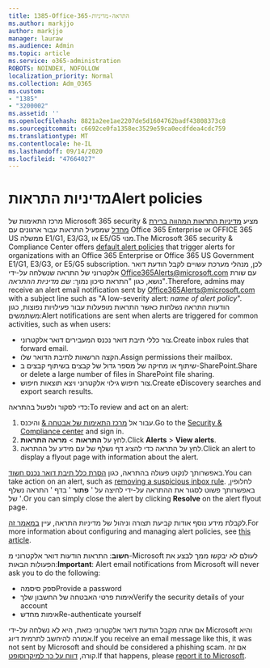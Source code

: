 ```yaml
---
title: 1385-Office-365-התראה-מדיניות
ms.author: markjjo
author: markjjo
manager: lauraw
ms.audience: Admin
ms.topic: article
ms.service: o365-administration
ROBOTS: NOINDEX, NOFOLLOW
localization_priority: Normal
ms.collection: Adm_O365
ms.custom:
- "1385"
- "3200002"
ms.assetid: ''
ms.openlocfilehash: 8821a2ee1ae2207de5d1604762badf43808373c8
ms.sourcegitcommit: c6692ce0fa1358ec3529e59ca0ecdfdea4cdc759
ms.translationtype: MT
ms.contentlocale: he-IL
ms.lasthandoff: 09/14/2020
ms.locfileid: "47664027"
---
```

# <a name="alert-policies"></a><span data-ttu-id="0a327-102">מדיניות התראות</span><span class="sxs-lookup"><span data-stu-id="0a327-102">Alert policies</span></span>

<span data-ttu-id="0a327-103">מרכז התאימות של Microsoft 365 security & מציע [מדיניות התראות המהווה ברירת מחדל](https://docs.microsoft.com/microsoft-365/compliance/alert-policies#default-alert-policies) שמפעיל התראות עבור ארגונים עם Office 365 Enterprise או OFFICE 365 US ממשלה E1/G1, E3/G3, או E5/G5 מנוי.</span><span class="sxs-lookup"><span data-stu-id="0a327-103">The Microsoft 365 security & Compliance Center offers [default alert policies](https://docs.microsoft.com/microsoft-365/compliance/alert-policies#default-alert-policies) that trigger alerts for organizations with an Office 365 Enterprise or Office 365 US Government E1/G1, E3/G3, or E5/G5 subscription.</span></span> <span data-ttu-id="0a327-104">לכן, מנהלי מערכת עשויים לקבל הודעת דואר אלקטרוני של התראה שנשלחה על-ידי Office365Alerts@microsoft.com עם שורת נושא, כגון "התראת סיכון נמוך: *שם מדיניות ההתראה*".</span><span class="sxs-lookup"><span data-stu-id="0a327-104">Therefore, admins may receive an alert email notification sent by Office365Alerts@microsoft.com with a subject line such as "A low-severity alert: *name of alert policy*".</span></span> <span data-ttu-id="0a327-105">הודעות התראה נשלחות כאשר התראות מופעלות עבור פעילויות נפוצות, כגון משתמשים:</span><span class="sxs-lookup"><span data-stu-id="0a327-105">Alert notifications are sent when alerts are triggered for common activities, such as when users:</span></span>

- <span data-ttu-id="0a327-106">צור כללי תיבת דואר נכנס המעבירים דואר אלקטרוני.</span><span class="sxs-lookup"><span data-stu-id="0a327-106">Create inbox rules that forward email.</span></span>
- <span data-ttu-id="0a327-107">הקצה הרשאות לתיבת הדואר שלו.</span><span class="sxs-lookup"><span data-stu-id="0a327-107">Assign permissions their mailbox.</span></span>
- <span data-ttu-id="0a327-108">שיתוף או מחיקה של מספר גדול של קבצים בשיתוף קבצים ב-SharePoint.</span><span class="sxs-lookup"><span data-stu-id="0a327-108">Share or delete a large number of files in SharePoint file sharing.</span></span>
- <span data-ttu-id="0a327-109">צור חיפוש גילוי אלקטרוני ויצא תוצאות חיפוש.</span><span class="sxs-lookup"><span data-stu-id="0a327-109">Create eDiscovery searches and export search results.</span></span>

<span data-ttu-id="0a327-110">כדי לסקור ולפעול בהתראה:</span><span class="sxs-lookup"><span data-stu-id="0a327-110">To review and act on an alert:</span></span>

1. <span data-ttu-id="0a327-111">עבור אל [מרכז התאימות של אבטחה &](https://protection.office.com) והיכנס.</span><span class="sxs-lookup"><span data-stu-id="0a327-111">Go to the [Security & Compliance center](https://protection.office.com) and sign in.</span></span>
2. <span data-ttu-id="0a327-112">לחץ על **התראות**  >  **מראה התראות**.</span><span class="sxs-lookup"><span data-stu-id="0a327-112">Click **Alerts** > **View alerts**.</span></span>
3. <span data-ttu-id="0a327-113">לחץ על התראה כדי להציג דף נשלף של עם מידע על ההתראה.</span><span class="sxs-lookup"><span data-stu-id="0a327-113">Click an alert to display a flyout page with information about the alert.</span></span>

<span data-ttu-id="0a327-114">באפשרותך לנקוט פעולה בהתראה, כגון [הסרת כלל תיבת דואר נכנס חשוד](https://docs.microsoft.com/microsoft-365/security/office-365-security/responding-to-a-compromised-email-account).</span><span class="sxs-lookup"><span data-stu-id="0a327-114">You can take action on an alert, such as [removing a suspicious inbox rule](https://docs.microsoft.com/microsoft-365/security/office-365-security/responding-to-a-compromised-email-account).</span></span> <span data-ttu-id="0a327-115">לחלופין, באפשרותך פשוט לסגור את ההתראה על-ידי לחיצה על ' **פתור** ' בדף ' התראה נשלף של '.</span><span class="sxs-lookup"><span data-stu-id="0a327-115">Or you can simply close the alert by clicking **Resolve** on the alert flyout page.</span></span>

<span data-ttu-id="0a327-116">לקבלת מידע נוסף אודות קביעת תצורה וניהול של מדיניות התראה, עיין  [במאמר זה](https://docs.microsoft.com/microsoft-365/compliance/alert-policies).</span><span class="sxs-lookup"><span data-stu-id="0a327-116">For more information about configuring and managing alert policies, see  [this article](https://docs.microsoft.com/microsoft-365/compliance/alert-policies).</span></span>

<span data-ttu-id="0a327-117">**חשוב**: התראות הודעות דואר אלקטרוני מ-Microsoft לעולם לא יבקשו ממך לבצע את הפעולות הבאות:</span><span class="sxs-lookup"><span data-stu-id="0a327-117">**Important**: Alert email notifications from Microsoft will never ask you to do the following:</span></span>

- <span data-ttu-id="0a327-118">ספק סיסמה</span><span class="sxs-lookup"><span data-stu-id="0a327-118">Provide a password</span></span>
- <span data-ttu-id="0a327-119">אימות פרטי האבטחה של החשבון שלך</span><span class="sxs-lookup"><span data-stu-id="0a327-119">Verify the security details of your account</span></span>
- <span data-ttu-id="0a327-120">אימות מחדש</span><span class="sxs-lookup"><span data-stu-id="0a327-120">Re-authenticate yourself</span></span>

<span data-ttu-id="0a327-121">אם אתה מקבל הודעת דואר אלקטרוני כזאת, היא לא נשלחה על-ידי Microsoft והיא אמורה להיחשב לתרמית דיוג.</span><span class="sxs-lookup"><span data-stu-id="0a327-121">If you receive an email message like this, it was not sent by Microsoft and should be considered a phishing scam.</span></span> <span data-ttu-id="0a327-122">אם זה קורה, [דווח על כך למיקרוסופט](https://docs.microsoft.com/microsoft-365/security/office-365-security/report-junk-email-and-phishing-scams-in-outlook-on-the-web-eop).</span><span class="sxs-lookup"><span data-stu-id="0a327-122">If that happens, please [report it to Microsoft](https://docs.microsoft.com/microsoft-365/security/office-365-security/report-junk-email-and-phishing-scams-in-outlook-on-the-web-eop).</span></span>